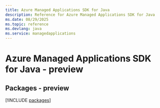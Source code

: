 ```yaml
---
title: Azure Managed Applications SDK for Java
description: Reference for Azure Managed Applications SDK for Java
ms.date: 08/29/2025
ms.topic: reference
ms.devlang: java
ms.service: managedapplications
---
```

# Azure Managed Applications SDK for Java - preview
## Packages - preview
[!INCLUDE [packages](managed-applications-index.md)]